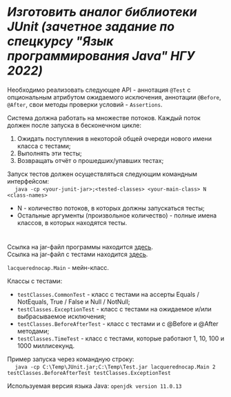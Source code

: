 # ***Изготовить аналог библиотеки JUnit (зачетное задание по спецкурсу "Язык программирования Java" НГУ 2022)***

Необходимо реализовать следующее API - аннотация `@Test` с опциональным атрибутом ожидаемого исключения, аннотации `@Before`, `@After`, свои методы проверки условий - `Assertions`. 
 
Система должна работать на множестве потоков. Каждый поток должен после запуска в бесконечном цикле: 
1) Ожидать поступления в некоторой общей очереди нового имени класса с тестами;
2) Выполнять эти тесты;
3) Возвращать отчёт о прошедших/упавших тестах; 
 
Запуск тестов должен осуществляться следующим командным интерфейсом:\
&emsp; `java -cp <your-junit-jar>;<tested-classes> <your-main-class> N <class-names>`
 - N - количество потоков, в которых должны запускаться тесты;
 - Остальные аргументы (произвольное количество) - полные имена классов, в которых находятся тесты.
#
Ссылка на jar-файл программы находится [здесь](https://github.com/LacqueredNoCap/junit-nsu/blob/master/out/artifacts/JUnit_jar/JUnit.jar).\
Ссылка на jar-файл с тестами находится [здесь](https://github.com/LacqueredNoCap/junit-nsu/blob/master/out/test/JUnit/Test.jar).

`lacquerednocap.Main` - мейн-класс.

Классы с тестами:
  - `testClasses.CommonTest`  - класс с тестами на ассерты Equals / NotEquals, True / False и Null / NotNull;
  - `testClasses.ExceptionTest` - класс с тестами на ожидаемое и/или выбрасываемое исключения;
  - `testClasses.BeforeAfterTest` - класс с тестами и с @Before и @After методами;
  - `testClasses.TimeTest` - класс с тестами, которые работают 1, 10, 100 и 1000 миллисекунд.

Пример запуска через командную строку:\
&emsp; `java -cp C:\Temp\JUnit.jar;C:\Temp\Test.jar lacquerednocap.Main 2 testClasses.BeforeAfterTest testClasses.ExceptionTest`

Используемая версия языка Java: `openjdk version 11.0.13`
